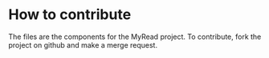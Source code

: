 # How to contribute

The files are the components for the MyRead project. To contribute, fork the project on github and make a merge request.